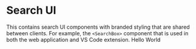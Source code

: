 # Search UI

This contains search UI components with branded styling that are shared between clients. For example, the `<SearchBox>` component that is used in both the web application and VS Code extension.
Hello World

